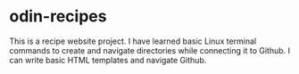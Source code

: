 # odin-recipes
This is a recipe website project.
I have learned basic Linux terminal commands to create and navigate directories while connecting it to Github.
I can write basic HTML templates and navigate Github.